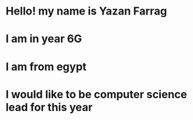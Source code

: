 # Hello! my name is Yazan Farrag 
# I am in year 6G
# I am from egypt
# I would like to be computer science lead for this year